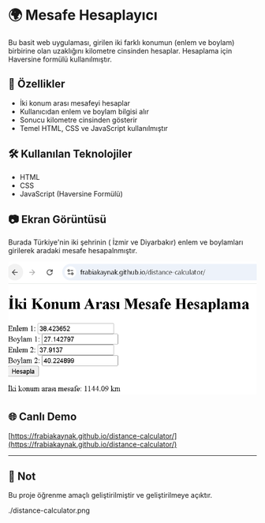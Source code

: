 # 🌍 Mesafe Hesaplayıcı

Bu basit web uygulaması, girilen iki farklı konumun (enlem ve boylam) birbirine olan uzaklığını kilometre cinsinden hesaplar. Hesaplama için Haversine formülü kullanılmıştır.

## 🚀 Özellikler
- İki konum arası mesafeyi hesaplar
- Kullanıcıdan enlem ve boylam bilgisi alır
- Sonucu kilometre cinsinden gösterir
- Temel HTML, CSS ve JavaScript kullanılmıştır

## 🛠️ Kullanılan Teknolojiler
- HTML
- CSS
- JavaScript (Haversine Formülü)


## 📷 Ekran Görüntüsü
Burada Türkiye'nin iki şehrinin ( İzmir ve Diyarbakır) enlem ve boylamları girilerek aradaki mesafe hesapalnmıştır.

![Demo Screenshot](./distance-calculator.png)

## 🌐 Canlı Demo

[https://frabiakaynak.github.io/distance-calculator/](https://frabiakaynak.github.io/distance-calculator/)

---


## 📌 Not
Bu proje öğrenme amaçlı geliştirilmiştir ve geliştirilmeye açıktır.



./distance-calculator.png
